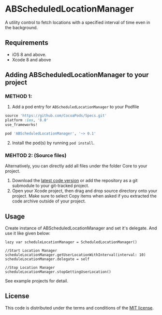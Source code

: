 # ABScheduledLocationManager
A utility control to fetch locations with a specified interval of time even in the background.

<!--## Demo-->
<!--![Alt text](http://i.imgur.com/pwTgDH8.gif "")-->

## Requirements

- iOS 8 and above.
- Xcode 8 and above


## Adding ABScheduledLocationManager to your project

### METHOD 1:
1. Add a pod entry for `ABScheduledLocationManager` to your Podfile

```ruby
source 'https://github.com/CocoaPods/Specs.git'
platform :ios, '8.0'
use_frameworks!

pod 'ABScheduledLocationManager', '~> 0.1'
``` 

2. Install the pod(s) by running `pod install`.

### MEHTOD 2: (Source files)
Alternatively, you can directly add all files under the folder Core to your project.

1. Download the [latest code version](https://github.com/asifbilal786/ABScheduledLocationManager/archive/master.zip) or add the repository as a git submodule to your git-tracked project.
2. Open your Xcode project, then drag and drop source directory onto your project. Make sure to select Copy items when asked if you extracted the code archive outside of your project.
 

## Usage

Create instance of ABScheduledLocationManager and set it's delegate. And use it like given below:

```
lazy var scheduleLocationManager = ScheduledLocationManager()

//Start Location Manager
scheduleLocationManager.getUserLocationWithInterval(interval: 10)
scheduleLocationManager.delegate = self

//Stop Location Manager
scheduleLocationManager.stopGettingUserLocation()
```

See example projects for detail.

## License
This code is distributed under the terms and conditions of the [MIT license](LICENSE). 


